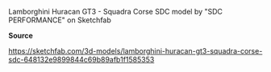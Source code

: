 Lamborghini Huracan GT3 - Squadra Corse SDC model by "SDC PERFORMANCE" on Sketchfab


**Source**

https://sketchfab.com/3d-models/lamborghini-huracan-gt3-squadra-corse-sdc-648132e9899844c69b89afb1f1585353
